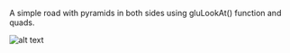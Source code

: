 A simple road with pyramids in both sides using gluLookAt() function and quads.


![alt text](https://github.com/ahsanjamee/GLUT-Projects/blob/master/Pyramid%20Road/pyramid.png)
